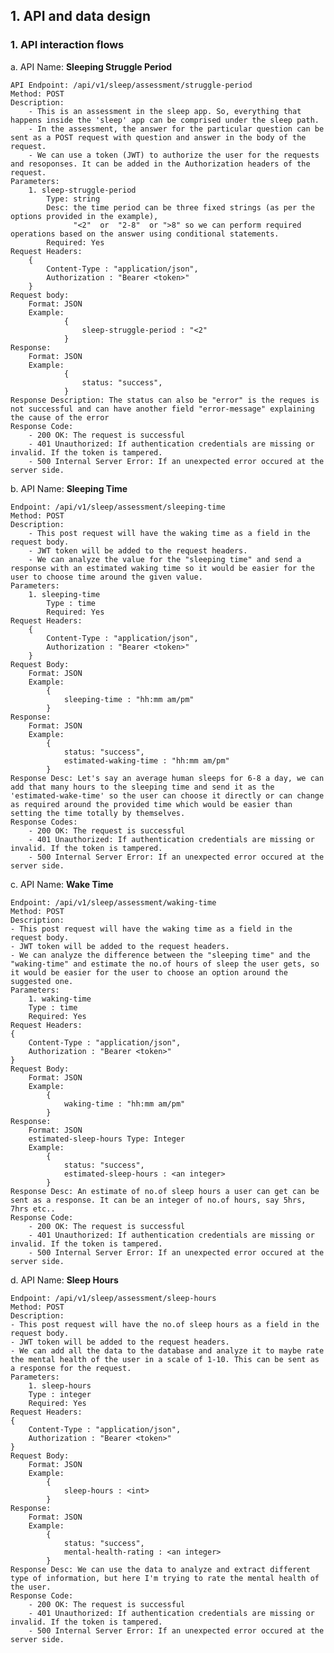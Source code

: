 ## 1. API and data design

### 1. API interaction flows
a.    API Name: **Sleeping Struggle Period**
    
    API Endpoint: /api/v1/sleep/assessment/struggle-period
    Method: POST
    Description: 
        - This is an assessment in the sleep app. So, everything that happens inside the 'sleep' app can be comprised under the sleep path.
        - In the assessment, the answer for the particular question can be sent as a POST request with question and answer in the body of the request.
        - We can use a token (JWT) to authorize the user for the requests and resoponses. It can be added in the Authorization headers of the request.
    Parameters:
        1. sleep-struggle-period
            Type: string
            Desc: the time period can be three fixed strings (as per the options provided in the example),
                  "<2"  or  "2-8"  or ">8" so we can perform required operations based on the answer using conditional statements.
            Required: Yes
    Request Headers:
        {
            Content-Type : "application/json",
            Authorization : "Bearer <token>"
        }
    Request body:
        Format: JSON
        Example:
                {
                    sleep-struggle-period : "<2"
                }
    Response:
        Format: JSON
        Example:
                {
                    status: "success",
                }
    Response Description: The status can also be "error" is the reques is not successful and can have another field "error-message" explaining the cause of the error
    Response Code:
        - 200 OK: The request is successful
        - 401 Unauthorized: If authentication credentials are missing or invalid. If the token is tampered.
        - 500 Internal Server Error: If an unexpected error occured at the server side.
    
b. API Name: **Sleeping Time**

    Endpoint: /api/v1/sleep/assessment/sleeping-time
    Method: POST
    Description:
        - This post request will have the waking time as a field in the request body.
        - JWT token will be added to the request headers.
        - We can analyze the value for the "sleeping time" and send a response with an estimated waking time so it would be easier for the user to choose time around the given value.
    Parameters:
        1. sleeping-time
            Type : time
            Required: Yes
    Request Headers: 
        {
            Content-Type : "application/json",
            Authorization : "Bearer <token>"
        }
    Request Body:
        Format: JSON
        Example:
            {
                sleeping-time : "hh:mm am/pm"
            }
    Response:
        Format: JSON
        Example:
            {
                status: "success",
                estimated-waking-time : "hh:mm am/pm"
            }
    Response Desc: Let's say an average human sleeps for 6-8 a day, we can add that many hours to the sleeping time and send it as the 'estimated-wake-time' so the user can choose it directly or can change as required around the provided time which would be easier than setting the time totally by themselves.
    Response Codes:
        - 200 OK: The request is successful
        - 401 Unauthorized: If authentication credentials are missing or invalid. If the token is tampered.
        - 500 Internal Server Error: If an unexpected error occured at the server side.
        
c. API Name: **Wake Time**
   
    Endpoint: /api/v1/sleep/assessment/waking-time
    Method: POST
    Description:
    - This post request will have the waking time as a field in the request body.
    - JWT token will be added to the request headers.
    - We can analyze the difference between the "sleeping time" and the "waking-time" and estimate the no.of hours of sleep the user gets, so it would be easier for the user to choose an option around the suggested one.
    Parameters:
        1. waking-time
        Type : time
        Required: Yes
    Request Headers: 
    {
        Content-Type : "application/json",
        Authorization : "Bearer <token>"
    }
    Request Body:
        Format: JSON
        Example:
            {
                waking-time : "hh:mm am/pm"
            }
    Response:
        Format: JSON
        estimated-sleep-hours Type: Integer
        Example:
            {
                status: "success",
                estimated-sleep-hours : <an integer>
            }
    Response Desc: An estimate of no.of sleep hours a user can get can be sent as a response. It can be an integer of no.of hours, say 5hrs, 7hrs etc..
    Response Code:
        - 200 OK: The request is successful
        - 401 Unauthorized: If authentication credentials are missing or invalid. If the token is tampered.
        - 500 Internal Server Error: If an unexpected error occured at the server side.

d. API Name: **Sleep Hours**
        
    Endpoint: /api/v1/sleep/assessment/sleep-hours
    Method: POST
    Description:
    - This post request will have the no.of sleep hours as a field in the request body.
    - JWT token will be added to the request headers.
    - We can add all the data to the database and analyze it to maybe rate the mental health of the user in a scale of 1-10. This can be sent as a response for the request.
    Parameters:
        1. sleep-hours
        Type : integer
        Required: Yes
    Request Headers: 
    {
        Content-Type : "application/json",
        Authorization : "Bearer <token>"
    }
    Request Body:
        Format: JSON
        Example:
            {
                sleep-hours : <int>
            }
    Response:
        Format: JSON
        Example:
            {
                status: "success",
                mental-health-rating : <an integer>
            }
    Response Desc: We can use the data to analyze and extract different type of information, but here I'm trying to rate the mental health of the user.
    Response Code:
        - 200 OK: The request is successful
        - 401 Unauthorized: If authentication credentials are missing or invalid. If the token is tampered.
        - 500 Internal Server Error: If an unexpected error occured at the server side.
